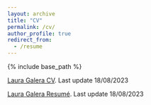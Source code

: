 ```yaml
---
layout: archive
title: "CV"
permalink: /cv/
author_profile: true
redirect_from:
  - /resume
---
```


{% include base_path %}

[Laura Galera CV](https://lauragalera.github.io/files/CV.pdf). Last update 18/08/2023

[Laura Galera Resumé](https://lauragalera.github.io/files/CV.pdf). Last update 18/08/2023